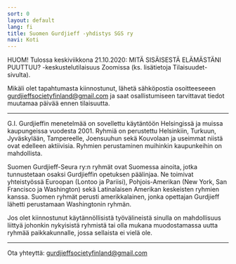 ```yaml
---
sort: 0
layout: default
lang: fi
title: Suomen Gurdjieff -yhdistys SGS ry
navi: Koti
---
```

HUOM! Tulossa keskiviikkona 21.10.2020: MITÄ SISÄISESTÄ ELÄMÄSTÄNI PUUTTUU? 
-keskustelutilaisuus Zoomissa (ks. lisätietoja Tilaisuudet-sivulta).

Mikäli olet tapahtumasta kiinnostunut, lähetä sähköpostia osoitteeseeen 
gurdjieffsocietyfinland@gmail.com ja saat osallistumiseen tarvittavat tiedot 
muutamaa päivää ennen tilaisuutta.
        
---

G.I. Gurdjieffin menetelmää on sovellettu käytäntöön Helsingissä ja muissa 
kaupungeissa vuodesta 2001. Ryhmiä on perustettu Helsinkiin, Turkuun, 
Jyväskylään, Tampereelle, Joensuuhun sekä Kouvolaan ja useimmat niistä ovat 
edelleen aktiivisia. Ryhmien perustaminen muihinkin kaupunkeihin on mahdollista.

Suomen Gurdjieff-Seura ry:n ryhmät ovat Suomessa ainoita, jotka tunnustetaan 
osaksi Gurdjieffin opetuksen päälinjaa. Ne toimivat yhteistyössä Euroopan 
(Lontoo ja Pariisi), Pohjois-Amerikan (New York, San Francisco ja Washington) 
sekä Latinalaisen Amerikan keskeisten ryhmien kanssa. Suomen ryhmät perusti 
amerikkalainen, jonka opettajan Gurdjieff lähetti perustamaan Washingtonin ryhmän.

Jos olet kiinnostunut käytännöllisistä työvälineistä sinulla on mahdollisuus 
liittyä johonkin nykyisistä ryhmistä tai olla mukana muodostamassa uutta ryhmää 
paikkakunnalle, jossa sellaista ei vielä ole.


---

Ota yhteyttä: gurdjieffsocietyfinland@gmail.com
